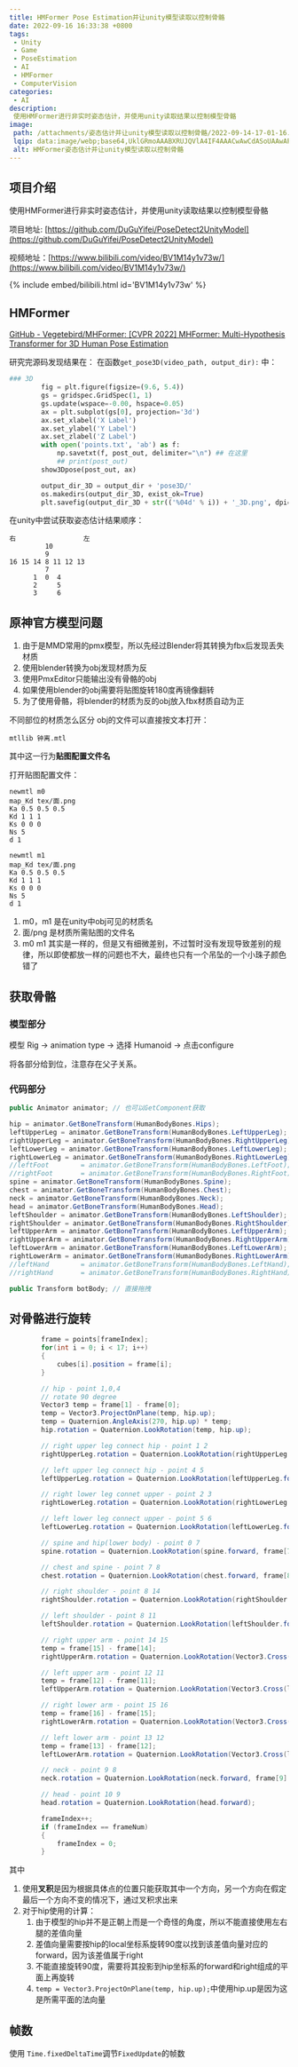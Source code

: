 ```yaml
---
title: HMFormer Pose Estimation并让unity模型读取以控制骨骼
date: 2022-09-16 16:33:38 +0800
tags:
 - Unity
 - Game
 - PoseEstimation
 - AI
 - HMFormer
 - ComputerVision
categories:
 - AI
description: 
 使用HMFormer进行非实时姿态估计，并使用unity读取结果以控制模型骨骼
image:
 path: /attachments/姿态估计并让unity模型读取以控制骨骼/2022-09-14-17-01-16.png
 lqip: data:image/webp;base64,UklGRmoAAABXRUJQVlA4IF4AAACwAwCdASoUAAwAPxFysVAsJqSisAgBgCIJZwAAXvcY/tojbk6LAAD+3LQT+8PumNB9WUSZGZup5UBtovoEjO6+/D8eG3XU2OkQ3thhyz76DdxHUkghLSHSG7GOAAAA
 alt: HMFormer姿态估计并让unity模型读取以控制骨骼
---
```


## 项目介绍

使用HMFormer进行非实时姿态估计，并使用unity读取结果以控制模型骨骼

项目地址: [https://github.com/DuGuYifei/PoseDetect2UnityModel](https://github.com/DuGuYifei/PoseDetect2UnityModel)

视频地址：[https://www.bilibili.com/video/BV1M14y1v73w/](https://www.bilibili.com/video/BV1M14y1v73w/)

{% include embed/bilibili.html id='BV1M14y1v73w' %}

## HMFormer
[GitHub - Vegetebird/MHFormer: [CVPR 2022] MHFormer: Multi-Hypothesis Transformer for 3D Human Pose Estimation](https://github.com/Vegetebird/MHFormer)

研究完源码发现结果在：
在函数`get_pose3D(video_path, output_dir):` 中：
```py
### 3D
        fig = plt.figure(figsize=(9.6, 5.4))
        gs = gridspec.GridSpec(1, 1)
        gs.update(wspace=-0.00, hspace=0.05)
        ax = plt.subplot(gs[0], projection='3d')
        ax.set_xlabel('X Label')
        ax.set_ylabel('Y Label')
        ax.set_zlabel('Z Label')
        with open('points.txt', 'ab') as f:
            np.savetxt(f, post_out, delimiter="\n") ## 在这里
            ## print(post_out)
        show3Dpose(post_out, ax)

        output_dir_3D = output_dir + 'pose3D/'
        os.makedirs(output_dir_3D, exist_ok=True)
        plt.savefig(output_dir_3D + str(('%04d' % i)) + '_3D.png', dpi=200, format='png', bbox_inches='tight')
```

在unity中尝试获取姿态估计结果顺序：

```
右                 左
         10
         9
16 15 14 8 11 12 13
         7
      1  0  4
      2     5
      3     6
```


## 原神官方模型问题

1. 由于是MMD常用的pmx模型，所以先经过Blender将其转换为fbx后发现丢失材质
2. 使用blender转换为obj发现材质为反
3. 使用PmxEditor只能输出没有骨骼的obj
4. 如果使用blender的obj需要将贴图旋转180度再镜像翻转
5. 为了使用骨骼，将blender的材质为反的obj放入fbx材质自动为正

不同部位的材质怎么区分
obj的文件可以直接按文本打开：
```
mtllib 钟离.mtl
```
其中这一行为**贴图配置文件名**

打开贴图配置文件：
```
newmtl m0
map_Kd tex/面.png
Ka 0.5 0.5 0.5
Kd 1 1 1
Ks 0 0 0
Ns 5
d 1

newmtl m1
map_Kd tex/面.png
Ka 0.5 0.5 0.5
Kd 1 1 1
Ks 0 0 0
Ns 5
d 1
```

1. m0，m1 是在unity中obj可见的材质名
2. 面/png 是材质所需贴图的文件名
3. m0 m1 其实是一样的，但是又有细微差别，不过暂时没有发现导致差别的规律，所以即使都放一样的问题也不大，最终也只有一个吊坠的一个小珠子颜色错了

## 获取骨骼
### 模型部分
模型 Rig -> animation type -> 选择 Humanoid -> 点击configure

将各部分给到位，注意存在父子关系。

### 代码部分

```c#
public Animator animator; // 也可以GetComponent获取

hip = animator.GetBoneTransform(HumanBodyBones.Hips);
leftUpperLeg = animator.GetBoneTransform(HumanBodyBones.LeftUpperLeg);
rightUpperLeg = animator.GetBoneTransform(HumanBodyBones.RightUpperLeg);
leftLowerLeg = animator.GetBoneTransform(HumanBodyBones.LeftLowerLeg);
rightLowerLeg = animator.GetBoneTransform(HumanBodyBones.RightLowerLeg);
//leftFoot        = animator.GetBoneTransform(HumanBodyBones.LeftFoot);
//rightFoot       = animator.GetBoneTransform(HumanBodyBones.RightFoot);
spine = animator.GetBoneTransform(HumanBodyBones.Spine);
chest = animator.GetBoneTransform(HumanBodyBones.Chest);
neck = animator.GetBoneTransform(HumanBodyBones.Neck);
head = animator.GetBoneTransform(HumanBodyBones.Head);
leftShoulder = animator.GetBoneTransform(HumanBodyBones.LeftShoulder);
rightShoulder = animator.GetBoneTransform(HumanBodyBones.RightShoulder);
leftUpperArm = animator.GetBoneTransform(HumanBodyBones.LeftUpperArm);
rightUpperArm = animator.GetBoneTransform(HumanBodyBones.RightUpperArm);
leftLowerArm = animator.GetBoneTransform(HumanBodyBones.LeftLowerArm);
rightLowerArm = animator.GetBoneTransform(HumanBodyBones.RightLowerArm);
//leftHand        = animator.GetBoneTransform(HumanBodyBones.LeftHand);
//rightHand       = animator.GetBoneTransform(HumanBodyBones.RightHand);
```

```C#
public Transform botBody; // 直接拖拽
```

## 对骨骼进行旋转

```c#
        frame = points[frameIndex];
        for(int i = 0; i < 17; i++)
        {
            cubes[i].position = frame[i];
        }

        // hip - point 1,0,4
        // rotate 90 degree
        Vector3 temp = frame[1] - frame[0];
        temp = Vector3.ProjectOnPlane(temp, hip.up);
        temp = Quaternion.AngleAxis(270, hip.up) * temp;
        hip.rotation = Quaternion.LookRotation(temp, hip.up);

        // right upper leg connect hip - point 1 2
        rightUpperLeg.rotation = Quaternion.LookRotation(rightUpperLeg.forward, frame[1] - frame[2]);

        // left upper leg connect hip - point 4 5
        leftUpperLeg.rotation = Quaternion.LookRotation(leftUpperLeg.forward, frame[4] - frame[5]);

        // right lower leg connet upper - point 2 3
        rightLowerLeg.rotation = Quaternion.LookRotation(rightLowerLeg.forward, frame[2] - frame[3]);

        // left lower leg connect upper - point 5 6
        leftLowerLeg.rotation = Quaternion.LookRotation(leftLowerLeg.forward, frame[5] - frame[6]);

        // spine and hip(lower body) - point 0 7
        spine.rotation = Quaternion.LookRotation(spine.forward, frame[7] - frame[0]);

        // chest and spine - point 7 8
        chest.rotation = Quaternion.LookRotation(chest.forward, frame[8] - frame[7]);

        // right shoulder - point 8 14
        rightShoulder.rotation = Quaternion.LookRotation(rightShoulder.forward, frame[14] - frame[8]);

        // left shoulder - point 8 11
        leftShoulder.rotation = Quaternion.LookRotation(leftShoulder.forward, frame[11] - frame[8]);

        // right upper arm - point 14 15
        temp = frame[15] - frame[14];
        rightUpperArm.rotation = Quaternion.LookRotation(Vector3.Cross(rightUpperArm.right, temp), temp);

        // left upper arm - point 12 11
        temp = frame[12] - frame[11];
        leftUpperArm.rotation = Quaternion.LookRotation(Vector3.Cross(leftUpperArm.right, temp), temp);

        // right lower arm - point 15 16
        temp = frame[16] - frame[15];
        rightLowerArm.rotation = Quaternion.LookRotation(Vector3.Cross(rightLowerArm.right, temp), temp);

        // left lower arm - point 13 12
        temp = frame[13] - frame[12];
        leftLowerArm.rotation = Quaternion.LookRotation(Vector3.Cross(leftLowerArm.right, temp), temp);

        // neck - point 9 8
        neck.rotation = Quaternion.LookRotation(neck.forward, frame[9] - frame[8]);

        // head - point 10 9
        head.rotation = Quaternion.LookRotation(head.forward);

        frameIndex++;
        if (frameIndex == frameNum)
        {
            frameIndex = 0;
        }
```

其中
1. 使用**叉积**是因为根据具体点的位置只能获取其中一个方向，另一个方向在假定最后一个方向不变的情况下，通过叉积求出来
2. 对于hip使用的计算：
   1. 由于模型的hip并不是正朝上而是一个奇怪的角度，所以不能直接使用左右腿的差值向量
   2. 差值向量需要按hip的local坐标系旋转90度以找到该差值向量对应的forward，因为该差值属于right
   3. 不能直接旋转90度，需要将其投影到hip坐标系的forward和right组成的平面上再旋转
   4. `temp = Vector3.ProjectOnPlane(temp, hip.up);`中使用hip.up是因为这是所需平面的法向量

## 帧数
使用 `Time.fixedDeltaTime`调节`FixedUpdate`的帧数



